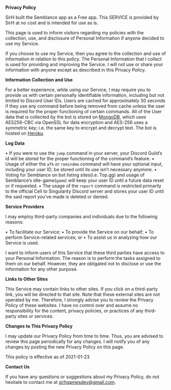 **Privacy Policy** 
 
SirH built the Semblance app as a Free app. This SERVICE is provided by SirH at no cost and is intended for use as is.
 
This page is used to inform visitors regarding my policies with the collection, use, and disclosure of Personal Information if anyone decided to use my Service.
 
If you choose to use my Service, then you agree to the collection and use of information in relation to this policy. The Personal Information that I collect is used for providing and improving the Service. I will not use or share your information with anyone except as described in this Privacy Policy.
 
**Information Collection and Use**
 
For a better experience, while using our Service, I may require you to provide us with certain personally identifiable information, including but not limited to Discord User IDs. Users are cached for approximately 30 seconds if they use any command before being removed from cache unless the user is required for the proper functioning of certain commands. All of the User data that is collected by the bot is stored on [MongoDB](https://www.mongodb.com/), which uses AES256-CBC via OpenSSL for data encryption and AES-256 uses a symmetric key; i.e. the same key to encrypt and decrypt text. The bot is hosted on [Heroku](https://heroku.com/).
 
**Log Data**
 
 • If you were to use the `jump` command in your server, your Discord Guild’s id will be stored for the proper functioning of the command’s feature. 
 • Usage of either the `afk` or `remindme` command will have your optional input, including your user ID, be stored until its use isn’t necessary anymore. 
 • Voting for Semblance on bot listing sites(i.e. Top.gg) and usage of Semblance’s idle-game(`game`) will keep your user ID until a future data reset or if requested.
 •  The usage of the `report` command is restricted primarily to the official Cell to Singularity Discord server and stores your user ID until the said report you’ve made is deleted or denied.
 
**Service Providers**
 
I may employ third-party companies and individuals due to the following reasons:
 
• To facilitate our Service;
• To provide the Service on our behalf;
• To perform Service-related services; or
• To assist us in analyzing how our Service is used.
 
I want to inform users of this Service that these third parties have access to your Personal Information. The reason is to perform the tasks assigned to them on our behalf. However, they are obligated not to disclose or use the information for any other purpose.
 
**Links to Other Sites**
 
This Service may contain links to other sites. If you click on a third-party link, you will be directed to that site. Note that these external sites are not operated by me. Therefore, I strongly advise you to review the Privacy Policy of these websites. I have no control over and assume no responsibility for the content, privacy policies, or practices of any third-party sites or services.
 
**Changes to This Privacy Policy**
 
I may update our Privacy Policy from time to time. Thus, you are advised to review this page periodically for any changes. I will notify you of any changes by posting the new Privacy Policy on this page.
 
This policy is effective as of 2021-01-23
 
**Contact Us**
 
If you have any questions or suggestions about my Privacy Policy, do not hesitate to contact me at sirhgamesdev@gmail.com.

